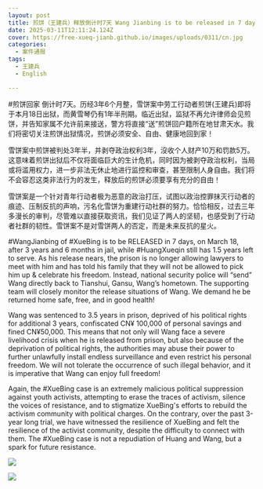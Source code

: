 ```yaml
---
layout: post
title: 煎饼（王建兵）释放倒计时7天 Wang Jianbing is to be released in 7 days!
date: 2025-03-11T12:11:24.124Z
cover: https://free-xueq-jianb.github.io/images/uploads/0311/cn.jpg
categories:
  - 案件通报
tags:
  - 王建兵
  - English

---
```


#煎饼回家 倒计时7天。历经3年6个月整，雪饼案中劳工行动者煎饼(王建兵)即将于本月18日出狱，而黄雪琴仍有1年半刑期。临近出狱，监狱不再允许律师会见煎饼，并告知家属不允许前来接送，警方将直接“送”煎饼回户籍所在地甘肃天水。我们将密切关注煎饼出狱情况，煎饼必须安全、自由、健康地回到家！

雪饼案中煎饼被判处3年半，并剥夺政治权利3年，沒收个人财产10万和罚款5万。这意味着煎饼出狱后不仅将面临巨大的生计危机，同时因为被剥夺政治权利，当局或将滥用权力，进一步非法无休止地进行监控和审查，甚至限制人身自由。我们将不会容忍这类非法行为的发生，释放后的煎饼必须要享有充分的自由！

雪饼案是一个针对青年行动者极为恶意的政治打压，试图以政治控罪抹灭行动者的痕迹、压制反抗的声响，污名化雪饼为重建行动社群的努力。恰恰相反，过去三年多漫长的审判，尽管难以直接获取资讯，我们见证了两人的坚韧，也感受到了行动者社群的韧性。雪饼案不是对雪饼两人的否定，而是未来反抗的星火。

#WangJianbing of #XueBing is to be RELEASED in 7 days, on March 18, after 3 years and 6 months in jail, while #HuangXueqin still has 1.5 years left to serve. As his release nears, the prison is no longer allowing lawyers to meet with him and has told his family that they will not be allowed to pick him up & celebrate his freedom. Instead, national security police will “send” Wang directly back to Tianshui, Gansu, Wang’s hometown. The supporting team will closely monitor the release situations of Wang. We demand he be returned home safe, free, and in good health!

Wang was sentenced to 3.5 years in prison, deprived of his political rights for additional 3 years, confiscated CN¥ 100,000 of personal savings and fined CN¥50,000. This means that not only will Wang face a severe livelihood crisis when he is released from prison, but also because of the deprivation of political rights, the authorities may abuse their power to further unlawfully install endless surveillance and even restrict his personal freedom. We will not tolerate the occurrence of such illegal behavior, and it is imperative that Wang can enjoy full freedom!

Again, the #XueBing case is an extremely malicious political suppression against youth activists, attempting to erase the traces of activism, silence the voices of resistance, and to stigmatize XueBing's efforts to rebuild the activism community with political charges. On the contrary, over the past 3-year long trial, we have witnessed the resilience of XueBing and felt the resilience of the activist community, despite the difficulty to connect with them. The #XueBing case is not a repudiation of Huang and Wang, but a spark for future resistance.

![](https://free-xueq-jianb.github.io/images/uploads/0311/cn.jpg)

![](https://free-xueq-jianb.github.io/images/uploads/0311/en.jpg)
